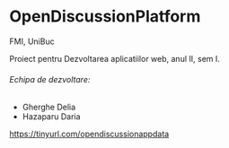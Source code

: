 # OpenDiscussionPlatform

FMI, UniBuc

Proiect pentru Dezvoltarea aplicatiilor web, anul II, sem I.

###### Echipa de dezvoltare: 
- Gherghe Delia
- Hazaparu Daria

https://tinyurl.com/opendiscussionappdata



